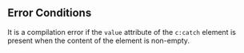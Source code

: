 ## Error Conditions

It is a compilation error if the `value` attribute of the `c:catch` element is present when the content of the element is non-empty.

